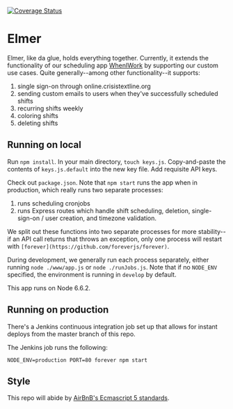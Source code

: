 [![Coverage Status](https://coveralls.io/repos/github/CrisisTextLine/Elmer/badge.svg?branch=master)](https://coveralls.io/github/CrisisTextLine/Elmer?branch=master)
# Elmer
Elmer, like da glue, holds everything together. Currently, it extends the functionality of our scheduling app [WhenIWork](http://wheniwork.com/) by supporting our custom use cases. Quite generally--among other functionality--it supports:

1. single sign-on through online.crisistextline.org
2. sending custom emails to users when they've successfully scheduled shifts
3. recurring shifts weekly
4. coloring shifts
5. deleting shifts

## Running on local
Run `npm install`. In your main directory, `touch keys.js`. Copy-and-paste the contents of `keys.js.default` into the new key file. Add requisite API keys.

Check out `package.json`. Note that `npm start` runs the app when in production, which really runs two separate processes:

1. runs scheduling cronjobs
2. runs Express routes which handle shift scheduling, deletion, single-sign-on / user creation, and timezone validation.

We split out these functions into two separate processes for more stability--if an API call returns that throws an exception, only one process will restart with `[forever](https://github.com/foreverjs/forever)`.

During development, we generally run each process separately, either running `node ./www/app.js` or `node ./runJobs.js`. Note that if no `NODE_ENV` specified, the environment is running in `develop` by default.

This app runs on Node 6.6.2.

## Running on production

There's a Jenkins continuous integration job set up that allows for instant deploys from the master branch of this repo.

The Jenkins job runs the following:

`NODE_ENV=production PORT=80 forever npm start`

## Style
This repo will abide by [AirBnB's Ecmascript 5 standards](https://github.com/airbnb/javascript/tree/master/es5).
